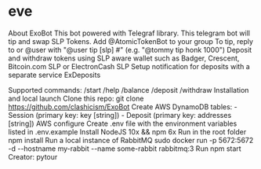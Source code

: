 # eve
About ExoBot This bot powered with Telegraf library.
This telegram bot will tip and swap SLP Tokens. Add @AtomicTokenBot to your group To tip, reply to or @user with "@user tip [slp] #" (e.g. "@tommy tip honk 1000") Deposit and withdraw tokens using SLP aware wallet such as Badger, Crescent, Bitcoin.com SLP or ElectronCash SLP Setup notification for deposits with a separate service ExDeposits

Supported commands: /start /help /balance /deposit /withdraw
Installation and local launch
Clone this repo: git clone https://github.com/clashicism/ExoBot
Create AWS DynamoDB tables: - Session (primary key: key [string]) - Deposit (primary key: addresses [string])
AWS configure
Create .env file with the environment variables listed in .env.example
Install NodeJS 10x && npm 6x
Run in the root folder npm install
Run a local instance of RabbitMQ sudo docker run -p 5672:5672 -d --hostname my-rabbit --name some-rabbit rabbitmq:3
Run npm start
Creator: pytour
